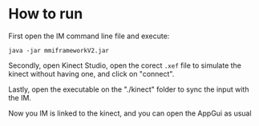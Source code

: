 # How to run

First open the IM command line file and execute:
```
java -jar mmiframeworkV2.jar
```

Secondly, open Kinect Studio, open the corect `.xef` file to simulate the kinect without having one, and click on "connect".

Lastly, open the executable on the "./kinect" folder to sync the input with the IM.

Now you IM is linked to the kinect, and you can open the AppGui as usual
